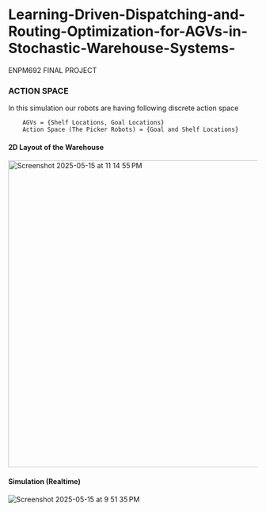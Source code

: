# Learning-Driven-Dispatching-and-Routing-Optimization-for-AGVs-in-Stochastic-Warehouse-Systems-
ENPM692 FINAL PROJECT


### ACTION SPACE 

In this simulation our robots are having following discrete action space
       
        AGVs = {Shelf Locations, Goal Locations}
        Action Space (The Picker Robots) = {Goal and Shelf Locations}





#### 2D Layout of the Warehouse
<img width="619" alt="Screenshot 2025-05-15 at 11 14 55 PM" src="https://github.com/user-attachments/assets/0be3cb27-c881-44e2-8e23-81ce9a19dbed" />



#### Simulation (Realtime)
![Screenshot 2025-05-15 at 9 51 35 PM](https://github.com/user-attachments/assets/dfe16914-e6e0-42fe-b876-5e60902d1d3c)
